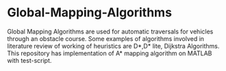 # Global-Mapping-Algorithms

Global Mapping Algorithms are used for automatic traversals for vehicles through an obstacle course. Some examples of algorithms involved in literature review of working of heuristics are D*,D* lite, Dijkstra Algorithms.
This repository has implementation of A* mapping algorithm on MATLAB with test-script.
